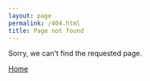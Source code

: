 ```yaml
---
layout: page
permalink: /404.html
title: Page not found
---
```


Sorry, we can't find the requested page.

<div class="mt3">
  <a href="{{ site.github.url }}/" class="button button-blue button-big">Home</a>
</div>

